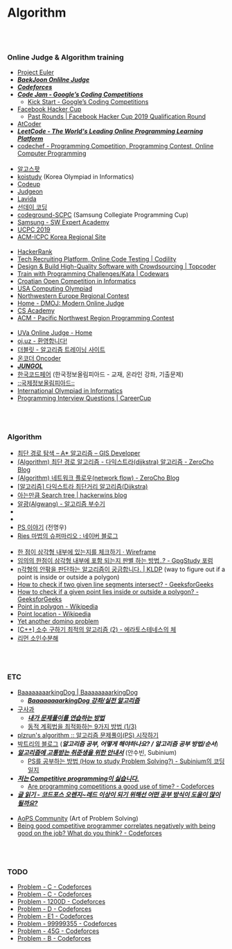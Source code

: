 Algorithm
==========


 <br/><br/>


### Online Judge & Algorithm training
- [Project Euler](https://projecteuler.net/)
- [___BaekJoon Onlilne Judge___](https://www.acmicpc.net/)
- [___Codeforces___](http://codeforces.com/) 
- [___Code Jam - Google’s Coding Competitions___](https://codingcompetitions.withgoogle.com/codejam)
    - [Kick Start - Google’s Coding Competitions](https://codingcompetitions.withgoogle.com/kickstart)
- [Facebook Hacker Cup](https://www.facebook.com/hackercup/)
    - [Past Rounds | Facebook Hacker Cup 2019 Qualification Round](https://www.facebook.com/hackercup/past_rounds/)
- [AtCoder](https://atcoder.jp/)
- [___LeetCode - The World's Leading Online Programming Learning Platform___](https://leetcode.com/)
- [codechef - Programming Competition, Programming Contest, Online Computer Programming](https://www.codechef.com/)  <br/><br/>
- [알고스팟](https://algospot.com/)
- [koistudy](http://koistudy.net/)  (Korea Olympiad in Informatics)
- [Codeup](https://codeup.kr/index.php)
- [Judgeon](http://www.judgeon.net/)
- [Lavida](https://judge.lavida.us/) 
- [선데이 코딩](https://www.sundaycoding.xyz/) 
- [codeground-SCPC](https://www.codeground.org/)  (Samsung Collegiate Programming Cup)
- [Samsung - SW Expert Academy](https://www.swexpertacademy.com/main/main.do)
- [UCPC 2019](https://ucpc.acmicpc.net/info)
- [ACM-ICPC Korea Regional Site](http://icpckorea.org/) <br/><br/>
- [HackerRank](https://www.hackerrank.com/)
- [Tech Recruiting Platform, Online Code Testing | Codility](https://www.codility.com/)
- [Design & Build High-Quality Software with Crowdsourcing | Topcoder](https://www.topcoder.com/)
- [Train with Programming Challenges/Kata | Codewars](https://www.codewars.com/)
- [Croatian Open Competition in Informatics](http://hsin.hr/coci/)
- [USA Computing Olympiad](http://www.usaco.org/index.php)
- [Northwestern Europe Regional Contest](http://www.nwerc.eu/)
- [Home - DMOJ: Modern Online Judge](https://dmoj.ca/)
- [CS Academy](https://csacademy.com/)
- [ACM - Pacific Northwest Region Programming Contest](http://acmicpc-pacnw.org/results.htm) <br/><br/>
- [UVa Online Judge - Home](https://uva.onlinejudge.org/)
- [oj.uz - 환영합니다!](https://oj.uz/)
- [더블릿 - 알고리즘 트레이닝 사이트](http://59.23.150.58/index.php)
- [온코더 Oncoder](https://www.oncoder.com/)
- [___JUNGOL___](http://www.jungol.co.kr/)
- [한국코드페어](http://www.digitalculture.or.kr/koi/KoiMain.do) (한국정보올림피아드 - 교재, 온라인 강좌, 기출문제)
- [ ::국제정보올림피아드:: ](http://ioikorea.or.kr/main/index.asp)
- [International Olympiad in Informatics](https://ioinformatics.org/)
- [Programming Interview Questions | CareerCup](https://www.careercup.com/)


 <br/><br/>


### Algorithm
- [최단 경로 탐색 – A* 알고리즘 – GIS Developer](http://www.gisdeveloper.co.kr/?p=3897)
- [(Algorithm) 최단 경로 알고리즘 - 다익스트라(dijkstra) 알고리즘 - ZeroCho Blog](https://www.zerocho.com/category/Algorithm/post/584bd46f580277001862f1af)
- [(Algorithm) 네트워크 플로우(network flow) - ZeroCho Blog](https://www.zerocho.com/category/Algorithm/post/5893405b588acb00186d39e0)
- [[알고리즘] 다익스트라 최단거리 알고리즘(Dijkstra)](https://limkydev.tistory.com/172)
- [아는만큼 Search tree | hackerwins blog](https://hackerwins.github.io/2019-05-10/search-tree?utm_source=gaerae.com&utm_campaign=%EA%B0%9C%EB%B0%9C%EC%9E%90%EC%8A%A4%EB%9F%BD%EB%8B%A4&utm_medium=social)
- [알광(Algwang) - 알고리즘 부수기](https://algwang.tistory.com/)
- []()
- []()
- [PS 이야기](https://blog.myungwoo.kr/)  (전명우)
- [Ries 마법의 슈퍼마리오 : 네이버 블로그](https://kks227.blog.me/) <br/><br/>
- [한 점이 삼각형 내부에 있는지를 체크하기 · Wireframe](https://soooprmx.com/archives/10607#more-10607)
- [임의의 한점이 삼각형 내부에 포함 되는지 판별 하는 방법..? - GpgStudy 포럼](https://gpgstudy.com/forum/viewtopic.php?t=15797)
- [n각형의 안팎을 판단하는 알고리즘이 궁금합니다. | KLDP](https://kldp.org/node/65088) (way to figure out if a point is inside or outside a polygon)
- [How to check if two given line segments intersect? - GeeksforGeeks](https://www.geeksforgeeks.org/check-if-two-given-line-segments-intersect/)
- [How to check if a given point lies inside or outside a polygon? - GeeksforGeeks](https://www.geeksforgeeks.org/how-to-check-if-a-given-point-lies-inside-a-polygon/)
- [Point in polygon - Wikipedia](https://en.wikipedia.org/wiki/Point_in_polygon)
- [Point location - Wikipedia](https://en.wikipedia.org/wiki/Point_location)
- [Yet another domino problem](https://artofproblemsolving.com/community/c6t520112f6h1818715_yet_another_domino_problem)
- [[C++] 소수 구하기 최적의 알고리즘 (2) - 에라토스테네스의 체](https://marobiana.tistory.com/91)
- [리먼 소인수분해](https://www.acmicpc.net/blog/view/89)


 <br/><br/>


### ETC
- [BaaaaaaaarkingDog | BaaaaaaaarkingDog](https://blog.encrypted.gg/)
    - [___BaaaaaaaarkingDog 강좌/실전 알고리즘___](https://blog.encrypted.gg/category/%EA%B0%95%EC%A2%8C/%EC%8B%A4%EC%A0%84%20%EC%95%8C%EA%B3%A0%EB%A6%AC%EC%A6%98)
- [구사과](https://koosaga.com/)
    - [___내가 문제풀이를 연습하는 방법___](https://koosaga.com/217)
    - [동적 계획법을 최적화하는 9가지 방법 (1/3)](https://koosaga.com/242?category=554431)
- [plzrun's algorithm :: 알고리즘 문제풀이(PS) 시작하기](https://plzrun.tistory.com/entry/%EC%95%8C%EA%B3%A0%EB%A6%AC%EC%A6%98-%EB%AC%B8%EC%A0%9C%ED%92%80%EC%9D%B4PS-%EC%8B%9C%EC%9E%91%ED%95%98%EA%B8%B0)
- [박트리의 블로그](https://baactree.tistory.com/notice/16) (___알고리즘 공부, 어떻게 해야하나요? / 알고리즘 공부 방법/순서___)
- [___알고리즘에 고통받는 취준생을 위한 안내서___](https://www.notion.so/4e7f47700af341f4b649e4cad0c4fb30) (안수빈, Subinium)
    - [PS를 공부하는 방법 (How to study Problem Solving?) - Subinium의 코딩일지](https://subinium.github.io/how-to-study-problem-solving/)
- [___저는 Competitive programming이 싫습니다.___](https://www.acmicpc.net/blog/view/49)
    - [Are programming competitions a good use of time? - Codeforces](http://codeforces.com/blog/entry/49289#comment-332844)
- [___글 읽기 - 코드포스 오렌지~레드 이상이 되기 위해선 어떤 공부 방식이 도움이 많이 될까요?___](https://www.acmicpc.net/board/view/19849)  <br/><br/>
- [AoPS Community](https://artofproblemsolving.com/community) (Art of Problem Solving)
- [Being good competitive programmer correlates negatively with being good on the job? What do you think? - Codeforces](https://codeforces.com/blog/entry/17302)


 <br/><br/>


### TODO
- [Problem - C - Codeforces](https://codeforces.com/contest/1186/problem/C)
- [Problem - C - Codeforces](https://codeforces.com/contest/1201/problem/C)
- [Problem - 1200D - Codeforces](https://codeforces.com/problemset/problem/1200/D)
- [Problem - D - Codeforces](https://codeforces.com/contest/1214/problem/D)
- [Problem - E1 - Codeforces](https://codeforces.com/contest/1209/problem/E1)
- [Problem - 99999355 - Codeforces](https://codeforces.com/problemsets/acmsguru/problem/99999/355)
- [Problem - 45G - Codeforces](https://codeforces.com/problemset/problem/45/G)
- [Problem - B - Codeforces](https://codeforces.com/contest/1209/problem/B)


<br/><br/>

